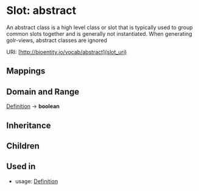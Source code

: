 # Slot: abstract


An abstract class is a high level class or slot that is typically used to group common slots together and is generally not instantiated. When generating golr-views, abstract classes are ignored

URI: [http://bioentity.io/vocab/abstract](slot_uri)
## Mappings

## Domain and Range

[Definition](Definition.md) -> **boolean**
## Inheritance

## Children

## Used in

 *  usage: [Definition](Definition.md)
